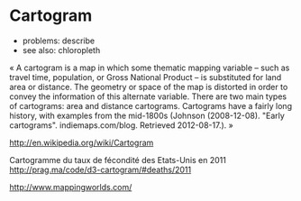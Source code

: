 
# Cartogram

* problems: describe
* see also: chloropleth

« A cartogram is a map in which some thematic mapping variable – such as travel time, population, or Gross National Product – is substituted for land area or distance. The geometry or space of the map is distorted in order to convey the information of this alternate variable. There are two main types of cartograms: area and distance cartograms. Cartograms have a fairly long history, with examples from the mid-1800s (Johnson (2008-12-08). "Early cartograms". indiemaps.com/blog. Retrieved 2012-08-17.). »

http://en.wikipedia.org/wiki/Cartogram


Cartogramme du taux de fécondité des Etats-Unis en 2011 http://prag.ma/code/d3-cartogram/#deaths/2011


http://www.mappingworlds.com/